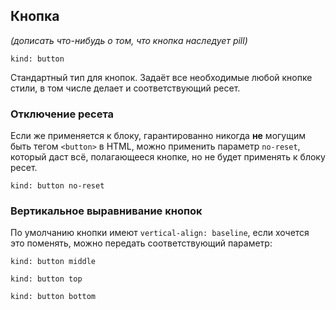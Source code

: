 ---
---

## Кнопка

_(дописать что-нибудь о том, что кнопка наследует pill)_

    kind: button

Стандартный тип для кнопок. Задаёт все необходимые любой кнопке стили, в том числе делает и соответствующий ресет.

### Отключение ресета

Если же применяется к блоку, гарантированно никогда **не** могущим быть тегом `<button>` в HTML, можно применить параметр `no-reset`, который даст всё, полагающееся кнопке, но не будет применять к блоку ресет.

    kind: button no-reset

### Вертикальное выравнивание кнопок

По умолчанию кнопки имеют `vertical-align: baseline`, если хочется это поменять, можно передать соответствующий параметр:

    kind: button middle
    
    kind: button top

    kind: button bottom

